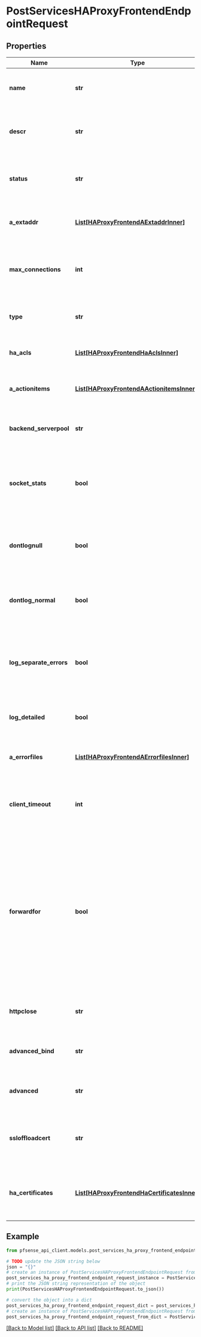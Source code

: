 # PostServicesHAProxyFrontendEndpointRequest


## Properties

Name | Type | Description | Notes
------------ | ------------- | ------------- | -------------
**name** | **str** | The unique name for this HAProxy frontend.&lt;br&gt; | 
**descr** | **str** | The description for this HAProxy frontend.&lt;br&gt; | [optional] 
**status** | **str** | The activation status for this HAProxy frontend.&lt;br&gt; | [optional] [default to 'active']
**a_extaddr** | [**List[HAProxyFrontendAExtaddrInner]**](HAProxyFrontendAExtaddrInner.md) | The external addresses assigned to this frontend.&lt;br&gt; | [optional] 
**max_connections** | **int** | The maximum number of connections allowed by this frontend.&lt;br&gt; | [optional] 
**type** | **str** | The processing type for this frontend.&lt;br&gt; | 
**ha_acls** | [**List[HAProxyFrontendHaAclsInner]**](HAProxyFrontendHaAclsInner.md) | The ACLs to apply to this frontend.&lt;br&gt; | [optional] 
**a_actionitems** | [**List[HAProxyFrontendAActionitemsInner]**](HAProxyFrontendAActionitemsInner.md) | The actions to take when an ACL match is found.&lt;br&gt; | [optional] 
**backend_serverpool** | **str** | The default backend to use for this frontend.&lt;br&gt; | [optional] 
**socket_stats** | **bool** | Enables or disables collecting and providing separate statistics for each socket.&lt;br&gt; | [optional] 
**dontlognull** | **bool** | Enables or disables logging connections with no data transferred.&lt;br&gt; | [optional] 
**dontlog_normal** | **bool** | Enables or disables only logging anomalous (not normal) connection.&lt;br&gt; | [optional] 
**log_separate_errors** | **bool** | Enables or disables changing the log level from info to err on potentially interesting info.&lt;br&gt; | [optional] 
**log_detailed** | **bool** | Enables or disables more detailed logging.&lt;br&gt; | [optional] 
**a_errorfiles** | [**List[HAProxyFrontendAErrorfilesInner]**](HAProxyFrontendAErrorfilesInner.md) | The custom error files to use for this frontend.&lt;br&gt; | [optional] 
**client_timeout** | **int** | The amount of time (in milliseconds) to wait for data from the client.&lt;br&gt; | [optional] [default to 30000]
**forwardfor** | **bool** | Enables or disables the HTTP X-Forwarded-For header which contains the client&#39;s IP address.&lt;br&gt;&lt;br&gt;This field is only available when the following conditions are met:&lt;br&gt;- &#x60;type&#x60; must be equal to &#x60;&#39;http&#39;&#x60;&lt;br&gt; | [optional] 
**httpclose** | **str** | The &#x60;httpclose&#x60; option this frontend will operate.&lt;br&gt; | [optional] [default to 'http-keep-alive']
**advanced_bind** | **str** | Custom value to pass behind each bind option.&lt;br&gt; | [optional] 
**advanced** | **str** | Custom configuration to pass to this frontend.&lt;br&gt; | [optional] 
**ssloffloadcert** | **str** | The default SSL/TLS certificate refid to use for this frontend.&lt;br&gt; | [optional] 
**ha_certificates** | [**List[HAProxyFrontendHaCertificatesInner]**](HAProxyFrontendHaCertificatesInner.md) | The additional SSL/TLS certificates to use on this frontend.&lt;br&gt; | [optional] 

## Example

```python
from pfsense_api_client.models.post_services_ha_proxy_frontend_endpoint_request import PostServicesHAProxyFrontendEndpointRequest

# TODO update the JSON string below
json = "{}"
# create an instance of PostServicesHAProxyFrontendEndpointRequest from a JSON string
post_services_ha_proxy_frontend_endpoint_request_instance = PostServicesHAProxyFrontendEndpointRequest.from_json(json)
# print the JSON string representation of the object
print(PostServicesHAProxyFrontendEndpointRequest.to_json())

# convert the object into a dict
post_services_ha_proxy_frontend_endpoint_request_dict = post_services_ha_proxy_frontend_endpoint_request_instance.to_dict()
# create an instance of PostServicesHAProxyFrontendEndpointRequest from a dict
post_services_ha_proxy_frontend_endpoint_request_from_dict = PostServicesHAProxyFrontendEndpointRequest.from_dict(post_services_ha_proxy_frontend_endpoint_request_dict)
```
[[Back to Model list]](../README.md#documentation-for-models) [[Back to API list]](../README.md#documentation-for-api-endpoints) [[Back to README]](../README.md)


